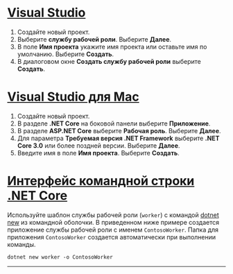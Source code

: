 # <a name="visual-studio"></a>[Visual Studio](#tab/visual-studio)

1. Создайте новый проект.
1. Выберите **службу рабочей роли**. Выберите **Далее**.
1. В поле **Имя проекта** укажите имя проекта или оставьте имя по умолчанию. Выберите **Создать**.
1. В диалоговом окне **Создать службу рабочей роли** выберите **Создать**.

# <a name="visual-studio-for-mac"></a>[Visual Studio для Mac](#tab/visual-studio-mac)

1. Создайте новый проект.
1. В разделе **.NET Core** на боковой панели выберите **Приложение**.
1. В разделе **ASP.NET Core** выберите **Рабочая роль**. Выберите **Далее**.
1. Для параметра **Требуемая версия .NET Framework** выберите **.NET Core 3.0** или более поздней версии. Выберите **Далее**.
1. Введите имя в поле **Имя проекта**. Выберите **Создать**.

# <a name="net-core-cli"></a>[Интерфейс командной строки .NET Core](#tab/netcore-cli)

Используйте шаблон службы рабочей роли (`worker`) с командой [dotnet new](/dotnet/core/tools/dotnet-new) из командной оболочки. В приведенном ниже примере создается приложение службы рабочей роли с именем `ContosoWorker`. Папка для приложения `ContosoWorker` создается автоматически при выполнении команды.

```dotnetcli
dotnet new worker -o ContosoWorker
```

---
